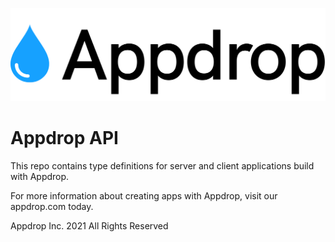 ![Appdrop Logo](/images/logo.png)

# Appdrop API

This repo contains type definitions for server and client applications build with Appdrop.

For more information about creating apps with Appdrop, visit our appdrop.com today.

Appdrop Inc. 2021 All Rights Reserved